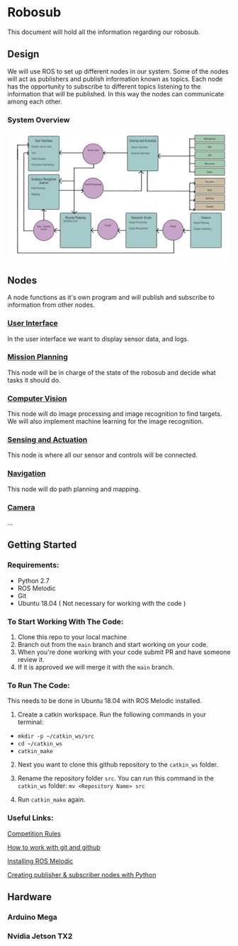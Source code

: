 # Robosub
This document will hold all the information regarding our robosub.

## Design
We will use ROS to set up different nodes in our system. Some of the nodes will act as publishers and publish information known as topics. Each node has the opportunity to subscribe to different topics listening to the information that will be published. In this way the nodes can communicate among each other.

### System Overview
![Software Design Picture](https://github.com/RoboSubCSULA/SeniorDesign21-22/blob/main/software_design.jpg )

## Nodes
A node functions as it's own program and will publish and subscribe to information from other nodes.

### [User Interface](https://github.com/RoboSubCSULA/SeniorDesign21-22/tree/main/user_interface)
In the user interface we want to display sensor data, and logs.

### [Mission Planning](https://github.com/RoboSubCSULA/SeniorDesign21-22/tree/main/mission_planning)
This node will be in charge of the state of the robosub and decide what tasks it should do.


### [Computer Vision](https://github.com/RoboSubCSULA/SeniorDesign21-22/tree/main/computer_vision)
This node will do image processing and image recognition to find targets. We will also implement machine learning for the image recognition.

### [Sensing and Actuation](https://github.com/RoboSubCSULA/SeniorDesign21-22/tree/main/sensing_and_actuation)
This node is where all our sensor and controls will be connected.

### [Navigation](https://github.com/RoboSubCSULA/SeniorDesign21-22/tree/main/navigation)
This node will do path planning and mapping.

### [Camera](https://github.com/RoboSubCSULA/SeniorDesign21-22/tree/main/camera)
...

## Getting Started
### Requirements:
- Python 2.7
- ROS Melodic
- Git
- Ubuntu 18.04 ( Not necessary for working with the code )

### To Start Working With The Code:

1. Clone this repo to your local machine
2. Branch out from the `main` branch and start working on your code.
4. When you're done working with your code submit PR and have someone review it.
5. If it is approved we will merge it with the `main` branch.

### To Run The Code:
This needs to be done in Ubuntu 18.04 with ROS Melodic installed.

1. Create a catkin workspace. Run the following commands in your terminal:
 - `mkdir -p ~/catkin_ws/src`
 - `cd ~/catkin_ws`
 - `catkin_make`

2. Next you want to clone this github repository to the `catkin_ws` folder.

3. Rename the repository folder `src`. You can run this command in the `catkin_ws` folder:  `mv <Repository Name> src`

4. Run `catkin_make` again.


### Useful Links:

[Competition Rules](https://robonation.org/app/uploads/sites/4/2021/04/RoboSub-2021-Mission-and-Rules__V1.pdf)

[How to work with git and github](https://product.hubspot.com/blog/git-and-github-tutorial-for-beginners)

[Installing ROS Melodic](http://wiki.ros.org/melodic/Installation/Ubuntu)

[Creating publisher & subscriber nodes with Python](http://wiki.ros.org/ROS/Tutorials/WritingPublisherSubscriber%28python%29)



## Hardware

### Arduino Mega

### Nvidia Jetson TX2
